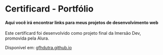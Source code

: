 # Certificard - Portfólio

#### Aqui você irá encontrar links para meus projetos de desenvolvimento web

Este certificard foi desenvolvido como projeto final da Imersão Dev, promovida pela Alura.

Disponível em: [gfhdutra.github.io](https://gfhdutra.github.io/)